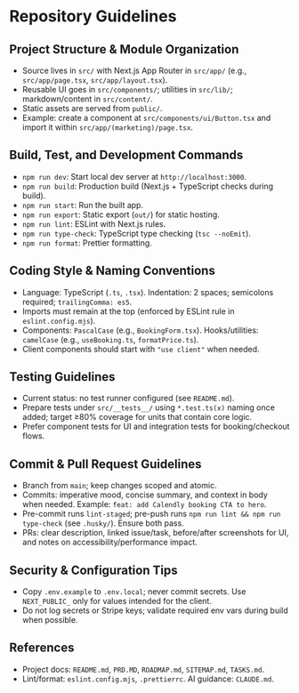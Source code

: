# Repository Guidelines

## Project Structure & Module Organization
- Source lives in `src/` with Next.js App Router in `src/app/` (e.g., `src/app/page.tsx`, `src/app/layout.tsx`).
- Reusable UI goes in `src/components/`; utilities in `src/lib/`; markdown/content in `src/content/`.
- Static assets are served from `public/`.
- Example: create a component at `src/components/ui/Button.tsx` and import it within `src/app/(marketing)/page.tsx`.

## Build, Test, and Development Commands
- `npm run dev`: Start local dev server at `http://localhost:3000`.
- `npm run build`: Production build (Next.js + TypeScript checks during build).
- `npm run start`: Run the built app.
- `npm run export`: Static export (`out/`) for static hosting.
- `npm run lint`: ESLint with Next.js rules.
- `npm run type-check`: TypeScript type checking (`tsc --noEmit`).
- `npm run format`: Prettier formatting.

## Coding Style & Naming Conventions
- Language: TypeScript (`.ts`, `.tsx`). Indentation: 2 spaces; semicolons required; `trailingComma: es5`.
- Imports must remain at the top (enforced by ESLint rule in `eslint.config.mjs`).
- Components: `PascalCase` (e.g., `BookingForm.tsx`). Hooks/utilities: `camelCase` (e.g., `useBooking.ts`, `formatPrice.ts`).
- Client components should start with `"use client"` when needed.

## Testing Guidelines
- Current status: no test runner configured (see `README.md`).
- Prepare tests under `src/__tests__/` using `*.test.ts(x)` naming once added; target ≥80% coverage for units that contain core logic.
- Prefer component tests for UI and integration tests for booking/checkout flows.

## Commit & Pull Request Guidelines
- Branch from `main`; keep changes scoped and atomic.
- Commits: imperative mood, concise summary, and context in body when needed. Example: `feat: add Calendly booking CTA to hero`.
- Pre-commit runs `lint-staged`; pre-push runs `npm run lint && npm run type-check` (see `.husky/`). Ensure both pass.
- PRs: clear description, linked issue/task, before/after screenshots for UI, and notes on accessibility/performance impact.

## Security & Configuration Tips
- Copy `.env.example` to `.env.local`; never commit secrets. Use `NEXT_PUBLIC_` only for values intended for the client.
- Do not log secrets or Stripe keys; validate required env vars during build when possible.

## References
- Project docs: `README.md`, `PRD.MD`, `ROADMAP.md`, `SITEMAP.md`, `TASKS.md`.
- Lint/format: `eslint.config.mjs`, `.prettierrc`. AI guidance: `CLAUDE.md`.
